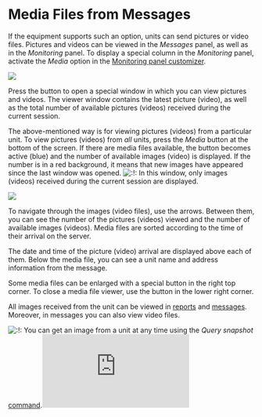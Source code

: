 # Media Files from Messages

If the equipment supports such an option, units can send pictures or video files. Pictures and videos can be viewed in the _Messages_ panel, as well as in the _Monitoring_ panel. To display a special column in the _Monitoring_ panel, activate the _Media_ option in the [Monitoring panel customizer](https://docs.wialon.com/en/hosting/user/monitor/icons).

![](https://docs.wialon.com/en/hosting/_media/monitor/picture1.png)

Press the button to open a special window in which you can view pictures and videos. The viewer window contains the latest picture \(video\), as well as the total number of available pictures \(videos\) received during the current session.

The above-mentioned way is for viewing pictures \(videos\) from a particular unit. To view pictures \(videos\) from _all_ units, press the _Media_ button at the bottom of the screen. If there are media files available, the button becomes active \(blue\) and the number of available images \(video\) is displayed. If the number is in a red background, it means that new images have appeared since the last window was opened. ![:!:](https://docs.wialon.com/en/hosting/lib/images/smileys/icon_exclaim.gif) In this window, only images \(videos\) received during the current session are displayed.

![](https://docs.wialon.com/en/hosting/_media/monitor/picture.png)

To navigate through the images \(video files\), use the arrows. Between them, you can see the number of the pictures \(videos\) viewed and the number of available images \(videos\). Media files are sorted according to the time of their arrival on the server.

The date and time of the picture \(video\) arrival are displayed above each of them. Below the media file, you can see a unit name and address information from the message.

Some media files can be enlarged with a special button in the right top corner. To close a media file viewer, use the button in the lower right corner.

All images received from the unit can be viewed in [reports](https://docs.wialon.com/en/hosting/user/reports/templ/contents/statistics/statistics?&#images) and [messages](https://docs.wialon.com/en/hosting/user/msg/data). Moreover, in messages you can also view video files.

![:!:](https://docs.wialon.com/en/hosting/lib/images/smileys/icon_exclaim.gif) You can get an image from a unit at any time using the _Query snapshot_ [command](https://docs.wialon.com/en/hosting/user/monitor/cmd).![](https://docs.wialon.com/en/hosting/lib/exe/indexer.php?id=user%3Amonitor%3Apics&1550650077)

|  |
| :--- |


